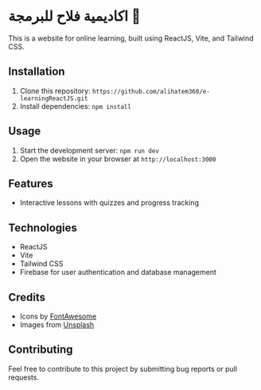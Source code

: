 # اكاديمية فلاح للبرمجة 🎉

This is a website for online learning, built using ReactJS, Vite, and Tailwind CSS.

## Installation

1. Clone this repository: `https://github.com/alihatem360/e-learningReactJS.git`
2. Install dependencies: `npm install`

## Usage

1. Start the development server: `npm run dev`
2. Open the website in your browser at `http://localhost:3000`

## Features

- Interactive lessons with quizzes and progress tracking

## Technologies

- ReactJS
- Vite
- Tailwind CSS
- Firebase for user authentication and database management

## Credits

- Icons by [FontAwesome](https://fontawesome.com/)
- Images from [Unsplash](https://unsplash.com/)

## Contributing

Feel free to contribute to this project by submitting bug reports or pull requests.
